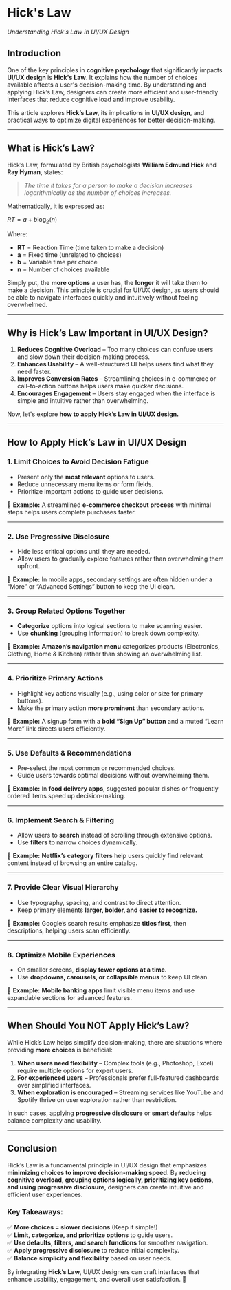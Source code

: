 # Hick's Law

*Understanding Hick's Law in UI/UX Design*

## Introduction

One of the key principles in **cognitive psychology** that significantly impacts **UI/UX design** is **Hick's Law**. It explains how the number of choices available affects a user's decision-making time. By understanding and applying Hick’s Law, designers can create more efficient and user-friendly interfaces that reduce cognitive load and improve usability.

This article explores **Hick’s Law**, its implications in **UI/UX design**, and practical ways to optimize digital experiences for better decision-making.

---

## What is Hick’s Law?

Hick’s Law, formulated by British psychologists **William Edmund Hick** and **Ray Hyman**, states:

> *The time it takes for a person to make a decision increases logarithmically as the number of choices increases.*

Mathematically, it is expressed as:

$RT = a + b \log_2(n)$

Where:
- **RT** = Reaction Time (time taken to make a decision)
- **a** = Fixed time (unrelated to choices)
- **b** = Variable time per choice
- **n** = Number of choices available

Simply put, the **more options** a user has, the **longer** it will take them to make a decision. This principle is crucial for UI/UX design, as users should be able to navigate interfaces quickly and intuitively without feeling overwhelmed.

---

## Why is Hick’s Law Important in UI/UX Design?

1. **Reduces Cognitive Overload** – Too many choices can confuse users and slow down their decision-making process.
2. **Enhances Usability** – A well-structured UI helps users find what they need faster.
3. **Improves Conversion Rates** – Streamlining choices in e-commerce or call-to-action buttons helps users make quicker decisions.
4. **Encourages Engagement** – Users stay engaged when the interface is simple and intuitive rather than overwhelming.

Now, let's explore **how to apply Hick’s Law in UI/UX design.**

---

## How to Apply Hick’s Law in UI/UX Design

### 1. Limit Choices to Avoid Decision Fatigue
- Present only the **most relevant** options to users.
- Reduce unnecessary menu items or form fields.
- Prioritize important actions to guide user decisions.

📌 **Example:** A streamlined **e-commerce checkout process** with minimal steps helps users complete purchases faster.

---

### 2. Use Progressive Disclosure
- Hide less critical options until they are needed.
- Allow users to gradually explore features rather than overwhelming them upfront.

📌 **Example:** In mobile apps, secondary settings are often hidden under a “More” or “Advanced Settings” button to keep the UI clean.

---

### 3. Group Related Options Together
- **Categorize** options into logical sections to make scanning easier.
- Use **chunking** (grouping information) to break down complexity.

📌 **Example:** **Amazon’s navigation menu** categorizes products (Electronics, Clothing, Home & Kitchen) rather than showing an overwhelming list.

---

### 4. Prioritize Primary Actions
- Highlight key actions visually (e.g., using color or size for primary buttons).
- Make the primary action **more prominent** than secondary actions.

📌 **Example:** A signup form with a **bold “Sign Up” button** and a muted “Learn More” link directs users efficiently.

---

### 5. Use Defaults & Recommendations
- Pre-select the most common or recommended choices.
- Guide users towards optimal decisions without overwhelming them.

📌 **Example:** In **food delivery apps**, suggested popular dishes or frequently ordered items speed up decision-making.

---

### 6. Implement Search & Filtering
- Allow users to **search** instead of scrolling through extensive options.
- Use **filters** to narrow choices dynamically.

📌 **Example:** **Netflix’s category filters** help users quickly find relevant content instead of browsing an entire catalog.

---

### 7. Provide Clear Visual Hierarchy
- Use typography, spacing, and contrast to direct attention.
- Keep primary elements **larger, bolder, and easier to recognize.**

📌 **Example:** Google’s search results emphasize **titles first**, then descriptions, helping users scan efficiently.

---

### 8. Optimize Mobile Experiences
- On smaller screens, **display fewer options at a time.**
- Use **dropdowns, carousels, or collapsible menus** to keep UI clean.

📌 **Example:** **Mobile banking apps** limit visible menu items and use expandable sections for advanced features.

---

## When Should You NOT Apply Hick’s Law?

While Hick’s Law helps simplify decision-making, there are situations where providing **more choices** is beneficial:

1. **When users need flexibility** – Complex tools (e.g., Photoshop, Excel) require multiple options for expert users.
2. **For experienced users** – Professionals prefer full-featured dashboards over simplified interfaces.
3. **When exploration is encouraged** – Streaming services like YouTube and Spotify thrive on user exploration rather than restriction.

In such cases, applying **progressive disclosure** or **smart defaults** helps balance complexity and usability.

---

## Conclusion

Hick’s Law is a fundamental principle in UI/UX design that emphasizes **minimizing choices to improve decision-making speed**. By **reducing cognitive overload, grouping options logically, prioritizing key actions, and using progressive disclosure**, designers can create intuitive and efficient user experiences.

### Key Takeaways:
✅ **More choices = slower decisions** (Keep it simple!)  
✅ **Limit, categorize, and prioritize options** to guide users.  
✅ **Use defaults, filters, and search functions** for smoother navigation.  
✅ **Apply progressive disclosure** to reduce initial complexity.  
✅ **Balance simplicity and flexibility** based on user needs.

By integrating **Hick’s Law**, UI/UX designers can craft interfaces that enhance usability, engagement, and overall user satisfaction. 🚀

